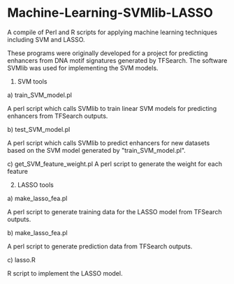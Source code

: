 # Machine-Learning-SVMlib-LASSO
A compile of Perl and R scripts for applying machine learning techniques including SVM and LASSO.

These programs were originally developed for a project for predicting enhancers from DNA motif signatures generated by TFSearch. The software SVMlib was used for implementing the SVM models.

1. SVM tools

a) train_SVM_model.pl 

A perl script which calls SVMlib to train linear SVM models for predicting enhancers from TFSearch outputs.

b) test_SVM_model.pl

A perl script which calls SVMlib to predict enhancers for new datasets based on the SVM model generated by "train_SVM_model.pl". 

c) get_SVM_feature_weight.pl 
A perl script to generate the weight for each feature

2. LASSO tools

a) make_lasso_fea.pl 

A perl script to generate training data for the LASSO model from TFSearch outputs.

b) make_lasso_fea.pl

A perl script to generate prediction data from TFSearch outputs.

c) lasso.R

R script to implement the LASSO model.
